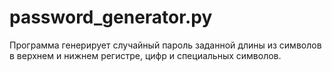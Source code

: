# password_generator.py

Программа генерирует случайный пароль заданной длины из символов в верхнем и нижнем регистре, цифр и специальных символов.
